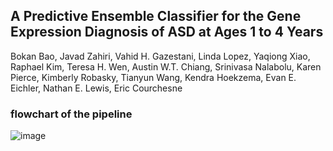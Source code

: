 ## A Predictive Ensemble Classifier for the Gene Expression Diagnosis of ASD at Ages 1 to 4 Years

Bokan Bao, Javad Zahiri, Vahid H. Gazestani, Linda Lopez, Yaqiong Xiao, Raphael Kim, Teresa H. Wen, Austin W.T. Chiang, Srinivasa Nalabolu, Karen Pierce, Kimberly Robasky, Tianyun Wang, Kendra Hoekzema, Evan E. Eichler, Nathan E. Lewis, Eric Courchesne 


### flowchart of the pipeline

![image](https://user-images.githubusercontent.com/22181855/121842134-a9260780-cc94-11eb-9a83-1c4942de8ec4.png)
